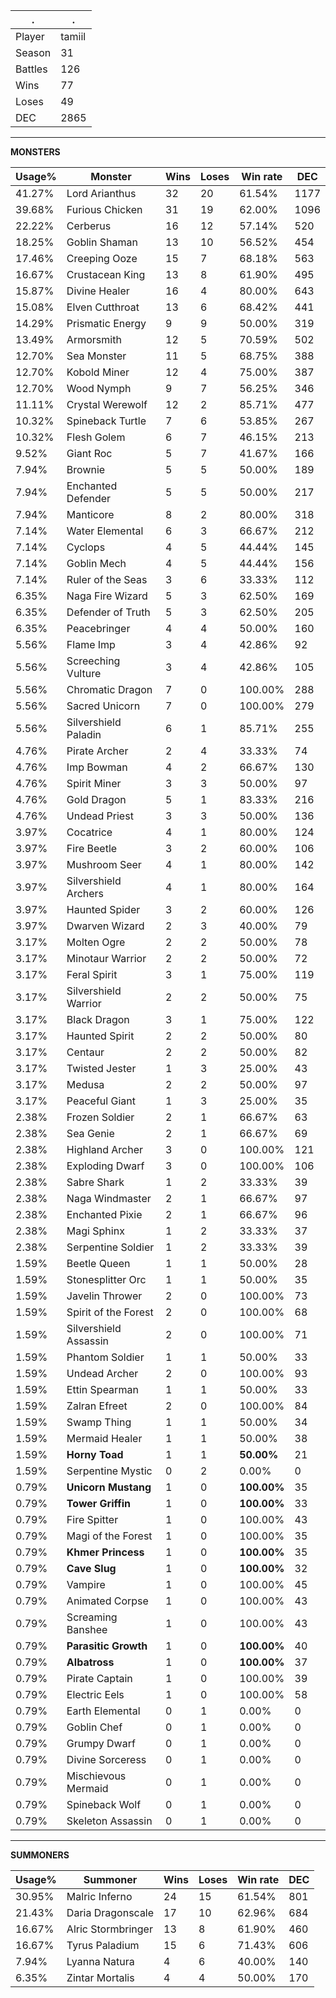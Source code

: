 .|.
|-|-
Player|tamiil
Season|31
Battles|126
Wins|77
Loses|49
DEC|2865

---
**MONSTERS**

Usage%|Monster|Wins|Loses|Win rate|DEC|
-|-|-|-|-|-|
41.27%|Lord Arianthus|32|20|61.54%|1177|
39.68%|Furious Chicken|31|19|62.00%|1096|
22.22%|Cerberus|16|12|57.14%|520|
18.25%|Goblin Shaman|13|10|56.52%|454|
17.46%|Creeping Ooze|15|7|68.18%|563|
16.67%|Crustacean King|13|8|61.90%|495|
15.87%|Divine Healer|16|4|80.00%|643|
15.08%|Elven Cutthroat|13|6|68.42%|441|
14.29%|Prismatic Energy|9|9|50.00%|319|
13.49%|Armorsmith|12|5|70.59%|502|
12.70%|Sea Monster|11|5|68.75%|388|
12.70%|Kobold Miner|12|4|75.00%|387|
12.70%|Wood Nymph|9|7|56.25%|346|
11.11%|Crystal Werewolf|12|2|85.71%|477|
10.32%|Spineback Turtle|7|6|53.85%|267|
10.32%|Flesh Golem|6|7|46.15%|213|
9.52%|Giant Roc|5|7|41.67%|166|
7.94%|Brownie|5|5|50.00%|189|
7.94%|Enchanted Defender|5|5|50.00%|217|
7.94%|Manticore|8|2|80.00%|318|
7.14%|Water Elemental|6|3|66.67%|212|
7.14%|Cyclops|4|5|44.44%|145|
7.14%|Goblin Mech|4|5|44.44%|156|
7.14%|Ruler of the Seas|3|6|33.33%|112|
6.35%|Naga Fire Wizard|5|3|62.50%|169|
6.35%|Defender of Truth|5|3|62.50%|205|
6.35%|Peacebringer|4|4|50.00%|160|
5.56%|Flame Imp|3|4|42.86%|92|
5.56%|Screeching Vulture|3|4|42.86%|105|
5.56%|Chromatic Dragon|7|0|100.00%|288|
5.56%|Sacred Unicorn|7|0|100.00%|279|
5.56%|Silvershield Paladin|6|1|85.71%|255|
4.76%|Pirate Archer|2|4|33.33%|74|
4.76%|Imp Bowman|4|2|66.67%|130|
4.76%|Spirit Miner|3|3|50.00%|97|
4.76%|Gold Dragon|5|1|83.33%|216|
4.76%|Undead Priest|3|3|50.00%|136|
3.97%|Cocatrice|4|1|80.00%|124|
3.97%|Fire Beetle|3|2|60.00%|106|
3.97%|Mushroom Seer|4|1|80.00%|142|
3.97%|Silvershield Archers|4|1|80.00%|164|
3.97%|Haunted Spider|3|2|60.00%|126|
3.97%|Dwarven Wizard|2|3|40.00%|79|
3.17%|Molten Ogre|2|2|50.00%|78|
3.17%|Minotaur Warrior|2|2|50.00%|72|
3.17%|Feral Spirit|3|1|75.00%|119|
3.17%|Silvershield Warrior|2|2|50.00%|75|
3.17%|Black Dragon|3|1|75.00%|122|
3.17%|Haunted Spirit|2|2|50.00%|80|
3.17%|Centaur|2|2|50.00%|82|
3.17%|Twisted Jester|1|3|25.00%|43|
3.17%|Medusa|2|2|50.00%|97|
3.17%|Peaceful Giant|1|3|25.00%|35|
2.38%|Frozen Soldier|2|1|66.67%|63|
2.38%|Sea Genie|2|1|66.67%|69|
2.38%|Highland Archer|3|0|100.00%|121|
2.38%|Exploding Dwarf|3|0|100.00%|106|
2.38%|Sabre Shark|1|2|33.33%|39|
2.38%|Naga Windmaster|2|1|66.67%|97|
2.38%|Enchanted Pixie|2|1|66.67%|96|
2.38%|Magi Sphinx|1|2|33.33%|37|
2.38%|Serpentine Soldier|1|2|33.33%|39|
1.59%|Beetle Queen|1|1|50.00%|28|
1.59%|Stonesplitter Orc|1|1|50.00%|35|
1.59%|Javelin Thrower|2|0|100.00%|73|
1.59%|Spirit of the Forest|2|0|100.00%|68|
1.59%|Silvershield Assassin|2|0|100.00%|71|
1.59%|Phantom Soldier|1|1|50.00%|33|
1.59%|Undead Archer|2|0|100.00%|93|
1.59%|Ettin Spearman|1|1|50.00%|33|
1.59%|Zalran Efreet|2|0|100.00%|84|
1.59%|Swamp Thing|1|1|50.00%|34|
1.59%|Mermaid Healer|1|1|50.00%|38|
1.59%|**Horny Toad**|1|1|**50.00%**|21|
1.59%|Serpentine Mystic|0|2|0.00%|0|
0.79%|**Unicorn Mustang**|1|0|**100.00%**|35|
0.79%|**Tower Griffin**|1|0|**100.00%**|33|
0.79%|Fire Spitter|1|0|100.00%|43|
0.79%|Magi of the Forest|1|0|100.00%|35|
0.79%|**Khmer Princess**|1|0|**100.00%**|35|
0.79%|**Cave Slug**|1|0|**100.00%**|32|
0.79%|Vampire|1|0|100.00%|45|
0.79%|Animated Corpse|1|0|100.00%|43|
0.79%|Screaming Banshee|1|0|100.00%|43|
0.79%|**Parasitic Growth**|1|0|**100.00%**|40|
0.79%|**Albatross**|1|0|**100.00%**|37|
0.79%|Pirate Captain|1|0|100.00%|39|
0.79%|Electric Eels|1|0|100.00%|58|
0.79%|Earth Elemental|0|1|0.00%|0|
0.79%|Goblin Chef|0|1|0.00%|0|
0.79%|Grumpy Dwarf|0|1|0.00%|0|
0.79%|Divine Sorceress|0|1|0.00%|0|
0.79%|Mischievous Mermaid|0|1|0.00%|0|
0.79%|Spineback Wolf|0|1|0.00%|0|
0.79%|Skeleton Assassin|0|1|0.00%|0|

---
**SUMMONERS**

Usage%|Summoner|Wins|Loses|Win rate|DEC|
-|-|-|-|-|-|
30.95%|Malric Inferno|24|15|61.54%|801|
21.43%|Daria Dragonscale|17|10|62.96%|684|
16.67%|Alric Stormbringer|13|8|61.90%|460|
16.67%|Tyrus Paladium|15|6|71.43%|606|
7.94%|Lyanna Natura|4|6|40.00%|140|
6.35%|Zintar Mortalis|4|4|50.00%|170|
